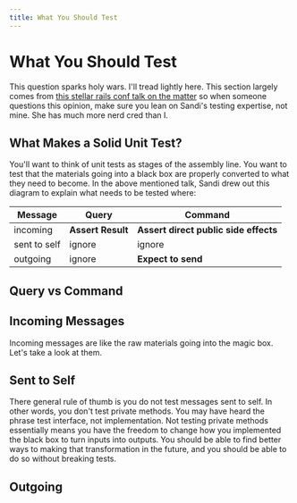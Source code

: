 ```yaml
---
title: What You Should Test
---
```

# What You Should Test

This question sparks holy wars. I'll tread lightly here. This section
largely comes from [this stellar rails conf talk on the
matter](http://www.confreaks.com/videos/2452-railsconf2013-the-magic-tricks-of-testing)
so when someone questions this opinion, make sure you lean on Sandi's
testing expertise, not mine. She has much more nerd cred than I.

## What Makes a Solid Unit Test?
You'll want to think of unit tests as stages of the assembly line. You
want to test that the materials going into a black box are properly
converted to what they need to become. In the above mentioned talk,
Sandi drew out this diagram to explain what needs to be tested where:

Message | Query | Command
--- | --- | ---
incoming | **Assert Result** | **Assert direct public side effects**
sent to self | ignore | ignore
outgoing | ignore | **Expect to send**

## Query vs Command

## Incoming Messages
Incoming messages are like the raw materials going into the magic box.
Let's take a look at them.

## Sent to Self
There general rule of thumb is you do not test messages sent to self. In
other words, you don't test private methods. You may have heard the
phrase test interface, not implementation. Not testing private
methods essentially means you have the freedom to change how you
implemented the black box to turn inputs into outputs. You should be
able to find better ways to making that transformation in the future,
and you should be able to do so without breaking tests. 

## Outgoing

